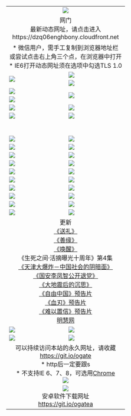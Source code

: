 ﻿<table>
  <tr></tr>
  <tr><td colspan=2 align=center><img src="https://cloud.githubusercontent.com/assets/11880933/13434984/f430fae2-e012-11e5-814f-c2df1e82b247.jpg" /></td></tr>
  <tr><td colspan=2 align=center>网门<br>最新动态网址，请点击进入
<br>https://dzq06enghbony.cloudfront.net
    </td>
  </tr>
  <tr>
    <td colspan=2 align=center>* 微信用户，需手工复制到浏览器地址栏<br>或尝试点击右上角三个点，在浏览器中打开
    <br>* IE6打开动态网址须在选项中勾选TLS 1.0</td>
  </tr>
  <tr>
    <td rowspan=2><a href="https://dzq06enghbony.cloudfront.net/ogUP.aspx?name=11DKC.mp4&list=11DKC" target="_blank"><img src="https://dzq06enghbony.cloudfront.net/Up/11DKC1.jpg" /></a></td> 
    <td><div><a href="https://dzq06enghbony.cloudfront.net/ogUP.aspx?name=LRWS.mp4&list=LRWS" target="_blank"><img src="https://dzq06enghbony.cloudfront.net/Up/LRWS.jpg" /></a></td>
   </tr>
  <tr>
    <td><a href="https://dzq06enghbony.cloudfront.net/ogNiceVedio.aspx" target="_blank"><img src="https://dzq06enghbony.cloudfront.net/Up/11TGKDY.jpg" /></a></td>
  </tr>
  <tr>
    <td><a href="https://dzq06enghbony.cloudfront.net/ogUP.aspx?name=JQR.mp4&count=2" target="_blank"><img src="https://dzq06enghbony.cloudfront.net/Up/JQR.jpg" /></a></td>   
    <td rowspan=2><a href="https://dzq06enghbony.cloudfront.net/ogUP.aspx?name=JP.mp4&count=9" target="_blank"><img src="https://dzq06enghbony.cloudfront.net/Up/JP.jpg" /></td>
  </tr>
  <tr>
    <td><a href="https://dzq06enghbony.cloudfront.net/ogUP.aspx?name=WH.mp4" target="_blank"><img src="https://dzq06enghbony.cloudfront.net/Up/WH.jpg" /></a></td>
  </tr>
  <tr>
    <td><a href="https://dzq06enghbony.cloudfront.net/ogUP.aspx?name=SSZJ.mp4&list=SSZJ" target="_blank"><img src="https://dzq06enghbony.cloudfront.net/Up/SSZJ.jpg" /></a></td>
    <td><a href="https://dzq06enghbony.cloudfront.net/ogUP.aspx?name=1XQK.mp4&count=13" target="_blank"><img src="https://dzq06enghbony.cloudfront.net/Up/1XQK.jpg" /></a</td>
  </tr>
  <tr>
    <td><a href="https://dzq06enghbony.cloudfront.net/ogUP.aspx?name=ZY.mp4&count=2015|16" target="_blank"><img src="https://dzq06enghbony.cloudfront.net/Up/ZY.jpg" /></a</td>
    <td><a href="https://dzq06enghbony.cloudfront.net/ogUP.aspx?name=XTFY.mp4&count=B|2,A|24" target="_blank"><img src="https://dzq06enghbony.cloudfront.net/Up/XTFY.jpg" /></a></td>
  </tr>
  <tr height="40">
  </tr>
  <tr>
    <td><a href="https://dzq06enghbony.cloudfront.net/ogUP.aspx?name=4SQQ.mp4&list=4SQQ" target="_blank"><img src="https://dzq06enghbony.cloudfront.net/Up/4SQQ0.jpg"/></a></td>
    <td><a href="https://dzq06enghbony.cloudfront.net/ogUP.aspx?name=4SHQ.mp4&list=4SHQ" target="_blank"><img src="https://dzq06enghbony.cloudfront.net/Up/4SHQ0.jpg"/></a></td>
  </tr>
  <tr>
    <td><a href="https://dzq06enghbony.cloudfront.net/ogUP.aspx?name=4SZG.mp4&list=4SZG" target="_blank"><img src="https://dzq06enghbony.cloudfront.net/Up/4SZG0.jpg"/></a></td>
    <td><a href="https://dzq06enghbony.cloudfront.net/ogUP.aspx?name=4SDJ.mp4&list=4SDJ" target="_blank"><img src="https://dzq06enghbony.cloudfront.net/Up/4SDJ0.jpg"/></a></td>
  </tr>
  <tr>
    <td><a href="https://dzq06enghbony.cloudfront.net/ogUP.aspx?name=4SGX.mp4&list=4SGX" target="_blank"><img src="https://dzq06enghbony.cloudfront.net/Up/4SGX0.jpg"/></a></td>
    <td><a href="https://dzq06enghbony.cloudfront.net/ogUP.aspx?name=4SHD.mp4&list=4SHD" target="_blank"><img src="https://dzq06enghbony.cloudfront.net/Up/4SHD0.jpg"/></a></td>
  </tr>
  <tr>
    <td><a href="https://dzq06enghbony.cloudfront.net/ogUP.aspx?name=4CTX.mp4&list=4CTX" target="_blank"><img src="https://dzq06enghbony.cloudfront.net/Up/4CTX0.jpg"/></a></td>
    <td><a href="https://dzq06enghbony.cloudfront.net/ogUP.aspx?name=4CWZ.mp4&list=4CWZ" target="_blank"><img src="https://dzq06enghbony.cloudfront.net/Up/4CWZ0.jpg"/></a></td>
  </tr>
  <tr>
    <td><a href="https://dzq06enghbony.cloudfront.net/onUP.aspx?name=https://d25hxnyejux8es.cloudfront.net/" target="_blank"><img src="https://dzq06enghbony.cloudfront.net/Up/0DTW.jpg"/></a></td>
    <td><a href="https://dzq06enghbony.cloudfront.net/onUP.aspx?name=https://d240ns8up8earz.cloudfront.net/acenter/" target="_blank"><img src="https://dzq06enghbony.cloudfront.net/Up/0TDW.jpg" /></a></td>
  </tr>
  <tr>
    <td><a href="https://dzq06enghbony.cloudfront.net/onUP.aspx?name=https://d4508d6vomz2p.cloudfront.net/gb/nsc413.htm" target="_blank"><img src="https://dzq06enghbony.cloudfront.net/Up/0DJY.jpg" /></a></td>
    <td><a href="https://dzq06enghbony.cloudfront.net/onUP.aspx?name=https://d3bxwq7vzudb5l.cloudfront.net/xtr/gb/prog204.html" target="_blank"><img src="https://dzq06enghbony.cloudfront.net/Up/0XTR.jpg" /></a></td>
  </tr>
  <tr>
    <td><a href="https://dzq06enghbony.cloudfront.net/onUP.aspx?name=https://d3aj00iefsmfgc.cloudfront.net/" target="_blank"><img src="https://dzq06enghbony.cloudfront.net/Up/0MHW.jpg" /></a></td>
    <td><a href="https://dzq06enghbony.cloudfront.net/onUP.aspx?name=https://d1sbg9daat0zu5.cloudfront.net/" target="_blank"><img src="https://dzq06enghbony.cloudfront.net/Up/0ZJW.jpg" /></a></td>
  </tr>
  <tr>
    <td><a href="https://dzq06enghbony.cloudfront.net/ogUP.aspx?name=0FG.zip" target="_blank"><img src="https://dzq06enghbony.cloudfront.net/Up/0FG.jpg" /></a></td>
    <td><a href="https://dzq06enghbony.cloudfront.net/ogUP.aspx?name=0FGA.apk" target="_blank"><img src="https://dzq06enghbony.cloudfront.net/Up/0FGA.jpg" /></a></td>
  </tr>
  <tr>
    <td><a href="https://dzq06enghbony.cloudfront.net/ogUP.aspx?name=0U.zip" target="_blank"><img src="https://dzq06enghbony.cloudfront.net/Up/0U.jpg" /></a></td>
    <td><a href="https://dzq06enghbony.cloudfront.net/ogUP.aspx?name=0UA.apk" target="_blank"><img src="https://dzq06enghbony.cloudfront.net/Up/0UA.jpg" /></a></td>
  </tr>
  <tr>
    <td><a href="https://dzq06enghbony.cloudfront.net/ogUP.aspx?name=0iPPOTV.zip" target="_blank"><img src="https://dzq06enghbony.cloudfront.net/Up/0iPPOTV.jpg" /></a></td>
    <td><a href="https://dzq06enghbony.cloudfront.net/ogUP.aspx?name=0iNTD.apk" target="_blank"><img src="https://dzq06enghbony.cloudfront.net/Up/0iNTD.jpg" /></a></td>
  </tr>
  <tr>
    <td colspan=2 align=center>更新<br>
      <a href="https://dzq06enghbony.cloudfront.net/ogUP.aspx?name=4ESL.mp4" target="_blank">《送礼》</a><br>
      <a href="https://dzq06enghbony.cloudfront.net/ogUP.aspx?name=4ESY.mp4" target="_blank">《善缘》</a><br>
      <a href="https://dzq06enghbony.cloudfront.net/ogUP.aspx?name=4EHX.mp4" target="_blank">《唤醒》</a><br>
      《生死之间·活摘曝光十周年》第4集</a><br>
      <a href="https://dzq06enghbony.cloudfront.net/ogUP.aspx?name=4TJDBZ.mp4" target="_blank">《天津大爆炸－中国社会的阴暗面》</a><br>
      <a href="https://dzq06enghbony.cloudfront.net/ogUP.aspx?name=4LFZ.mp4" target="_blank">《国安李凤智公开退党》</a><br>
      <a href="https://dzq06enghbony.cloudfront.net/ogUP.aspx?name=4DDZHDCS.mp4" target="_blank">《大地震后的沉思》</a><br>
      <a href="https://dzq06enghbony.cloudfront.net/ogUP.aspx?name=11ZYZG0.mp4" target="_blank">《自由中国》预告片</a><br>
      <a href="https://dzq06enghbony.cloudfront.net/ogUP.aspx?name=11XR.mp4" target="_blank">《血刃》预告片</a><br>
      <a href="https://dzq06enghbony.cloudfront.net/ogUP.aspx?name=11NYZX.mp4&count=2" target="_blank">《难以置信》预告片</a><br>
      <a href="https://dzq06enghbony.cloudfront.net/onUP.aspx?name=https://www.minghui.org/" target="_blank">明慧网</a></td>
    </td>
  </tr>
  <tr>
    <td><a href="https://dzq06enghbony.cloudfront.net/ogNice.aspx" target="_blank"><img src="https://cloud.githubusercontent.com/assets/11880933/13720378/f84bb392-e841-11e5-8739-815049dd6ff8.jpg" /></a></td>
    <td><a href="https://dzq06enghbony.cloudfront.net/onCO.aspx?ob=600事物&op=增删改&args=WH1~%23类型6新闻%7c%23类型6评论&mode=" target="_blank"><img src="https://cloud.githubusercontent.com/assets/11880933/13720380/04d76a16-e842-11e5-8833-e627daa88802.jpg" /></a></td> 
  </tr>
  <tr>
    <td><a href="https://dzq06enghbony.cloudfront.net/ogDY.aspx" target="_blank"><img src="https://cloud.githubusercontent.com/assets/11880933/13720384/11817090-e842-11e5-9571-7dc2f1af9f42.jpg" /></a></td>
    <td><a href="https://dzq06enghbony.cloudfront.net/ogST.aspx" target="_blank"><img src="https://cloud.githubusercontent.com/assets/11880933/13720385/1467ea3c-e842-11e5-86df-c96c9a556aaf.jpg" /></a></td> 
  </tr>
  <!--tr>
    <td colspan=2 align=center>
      <微信可扫描以下临时二维码<br/>https://bit.ly/1mBQHW8<br/><a href="https://dzq06enghbony.cloudfront.net/Up/0WMGDL3.png" target="_blank"><img src="https://dzq06enghbony.cloudfront.net/Up/0WMGD3.png"/></a>
  </tr-->
  <tr>
    <td colspan=2 align=center>可以持续访问本站的永久网址，请收藏<br/><a href="https://git.io/ogate" target="_blank">https://git.io/ogate</a><br/>* http后一定要跟s<br/>* 不支持IE 6、7、8，可选用<a href="http://www.odisk.org/Upload/0ChromePortable.zip">Chrome</a><br/><a href="https://dzq06enghbony.cloudfront.net/Up/0WMGDL2.png" target="_blank"><img src="https://dzq06enghbony.cloudfront.net/Up/0WMGD2.png"/></a></td>
  </tr>
  <tr>
    <td colspan=2 align=center><a href="https://dzq06enghbony.cloudfront.net/ogUP.aspx?name=0oGate.apk" target="_blank"><img src="https://cloud.githubusercontent.com/assets/11880933/13720399/75e143ee-e842-11e5-9f0a-1421f423c80f.jpg" /></a><br>安卓软件下载网址<br><a href="https://git.io/ogatea">https://git.io/ogatea</a></td>
  </tr>
  <!--tr>
    <td colspan=2 align=center>可能失效的动态网址
    </td>
  </tr-->
</table>
